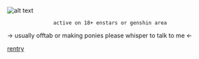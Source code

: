 ![alt text](https://cdn.discordapp.com/attachments/971723274721566752/1207819590399295508/Untitled13_20240215220739.png?ex=65e108a6&is=65ce93a6&hm=1e67f6dbd3d2ce859716f02b129afc19939d7795adf4fe3c2e40f065b183bcf1&)

                   active on 18+ enstars or genshin area 

-> usually offtab or making ponies please whisper to talk to me <-

[rentry](https://rentry.co/wip)
